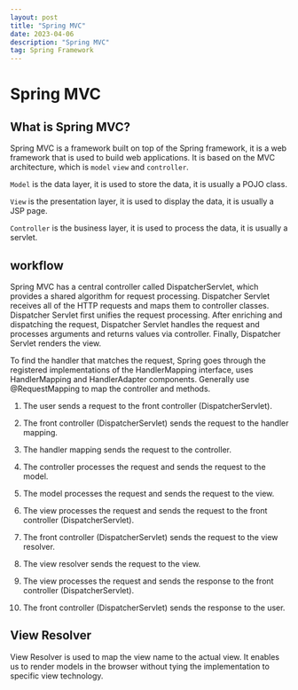 ```yaml
---
layout: post
title: "Spring MVC"
date: 2023-04-06
description: "Spring MVC"
tag: Spring Framework
---
```

# Spring MVC

## What is Spring MVC?

Spring MVC is a framework built on top of the Spring framework, it is a web framework that is used to build web applications. It is based on the MVC architecture, which is `model` `view` and `controller`.

`Model` is the data layer, it is used to store the data, it is usually a POJO class.

`View` is the presentation layer, it is used to display the data, it is usually a JSP page.

`Controller` is the business layer, it is used to process the data, it is usually a servlet.

## workflow

Spring MVC has a central controller called DispatcherServlet, which provides a shared algorithm for request processing. Dispatcher Servlet receives all of the HTTP requests and maps them to controller classes. Dispatcher Servlet first unifies the request processing. After enriching and dispatching the request, Dispatcher Servlet handles the request and processes arguments and returns values via controller. Finally, Dispatcher Servlet renders the view.

To find the handler that matches the request, Spring goes through the registered implementations of the HandlerMapping interface, uses HandlerMapping and HandlerAdapter components. Generally use @RequestMapping to map the controller and methods.

1. The user sends a request to the front controller (DispatcherServlet).

2. The front controller (DispatcherServlet) sends the request to the handler mapping.

3. The handler mapping sends the request to the controller.

4. The controller processes the request and sends the request to the model.

5. The model processes the request and sends the request to the view.

6. The view processes the request and sends the request to the front controller (DispatcherServlet).

7. The front controller (DispatcherServlet) sends the request to the view resolver.

8. The view resolver sends the request to the view.

9. The view processes the request and sends the response to the front controller (DispatcherServlet).

10. The front controller (DispatcherServlet) sends the response to the user.

## View Resolver

View Resolver is used to map the view name to the actual view. It enables us to render models in the browser without tying the implementation to specific view technology.
